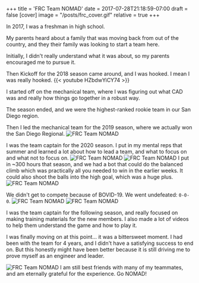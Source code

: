 +++
title = 'FRC Team NOMAD'
date = 2017-07-28T21:18:59-07:00
draft = false
[cover]
    image = "/posts/frc_cover.gif"
    relative = true
+++

In 2017, I was a freshman in high school.

My parents heard about a family that was moving back from out of the country, and they their family was looking to start a team here.

Initially, I didn't really understand what it was about, so my parents encouraged me to pursue it.

Then Kickoff for the 2018 season came around, and I was hooked. I mean I was really hooked.
{{< youtube HZbdwYiCY74 >}}

I started off on the mechanical team, where I was figuring out what CAD was and really how things go together in a robust way.

The season ended, and we were the highest-ranked rookie team in our San Diego region.

Then I led the mechanical team for the 2019 season, where we actually won the San Diego Regional.
![FRC Team NOMAD](/posts/frc_1.jpg)

I was the team captain for the 2020 season. I put in my mental reps that summer and learned a lot about how to lead a team, and what to focus on and what not to focus on.
![FRC Team NOMAD](/posts/frc_2.jpg)
![FRC Team NOMAD](/posts/frc_3.jpg)
I put in ~300 hours that season, and we had a bot that could do the balanced climb which was practically all you needed to win in the earlier weeks. It could also shoot the balls into the high goal, which was a huge plus.
![FRC Team NOMAD](/posts/frc_4.gif)

We didn't get to compete because of BOVID-19. We went undefeated: `0-0-0`.
![FRC Team NOMAD](/posts/frc_5.jpg)
![FRC Team NOMAD](/posts/frc_6.jpg)

I was the team captain for the following season, and really focused on making training materials for the new members. I also made a lot of videos to help them understand the game and how to play it.

I was finally moving on at this point... it was a bittersweet moment. I had been with the team for 4 years, and I didn't have a satisfying success to end on. But this honestly might have been better because it is still driving me to prove myself as an engineer and leader.

![FRC Team NOMAD](/posts/frc_7.jpg)
I am still best friends with many of my teammates, and am eternally grateful for the experience. Go NOMAD!
